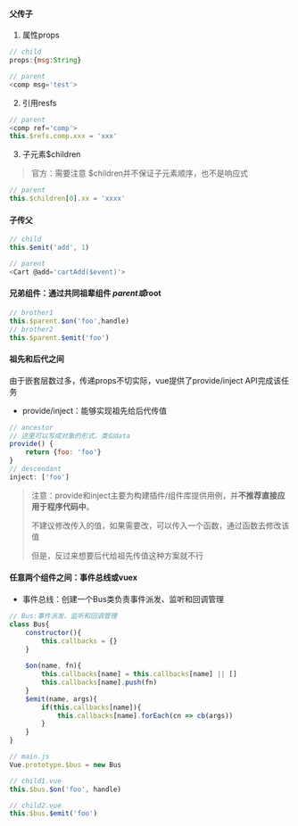 #### 父传子

1. 属性props

```javascript
// child 
props:{msg:String}

// parent
<comp msg='test'>
```

2. 引用resfs

```javascript
// parent
<comp ref='comp'>
this.$refs.comp.xxx = 'xxx'
```

3. 子元素$children

> 官方：需要注意 $children并不保证子元素顺序，也不是响应式

```javascript
// parent
this.$children[0].xx = 'xxxx'
```

#### 子传父

```javascript
// child
this.$emit('add', 1)

// parent
<Cart @add='cartAdd($event)'>
```

#### 兄弟组件：通过共同祖辈组件 $parent或$root

```javascript
// brother1
this.$parent.$on('foo',handle)
// brother2
this.$parent.$emit('foo')
```

#### 祖先和后代之间

由于嵌套层数过多，传递props不切实际，vue提供了provide/inject API完成该任务

- provide/inject：能够实现祖先给后代传值

```javascript
// ancestor
// 这里可以写成对象的形式，类似data
provide() {
    return {foo: 'foo'}
}
// descendant
inject: ['foo']
```

> 注意：provide和inject主要为构建插件/组件库提供用例，并**不推荐直接应用于程序代码中**。
>
> 不建议修改传入的值，如果需要改，可以传入一个函数，通过函数去修改该值
>
> 但是，反过来想要后代给祖先传值这种方案就不行

#### 任意两个组件之间：事件总线或vuex

- 事件总线：创建一个Bus类负责事件派发、监听和回调管理

```javascript
// Bus:事件派发、监听和回调管理
class Bus{
    constructor(){
     	this.callbacks = {}   
    }
    
    $on(name, fn){
        this.callbacks[name] = this.callbacks[name] || []
        this.callbacks[name].push(fn)
    }
    $emit(name, args){
        if(this.callbacks[name]){
            this.callbacks[name].forEach(cn => cb(args))
        }
    }
}

// main.js
Vue.prototype.$bus = new Bus

// child1.vue
this.$bus.$on('foo', handle)

// child2.vue
this.$bus.$emit('foo')
```


